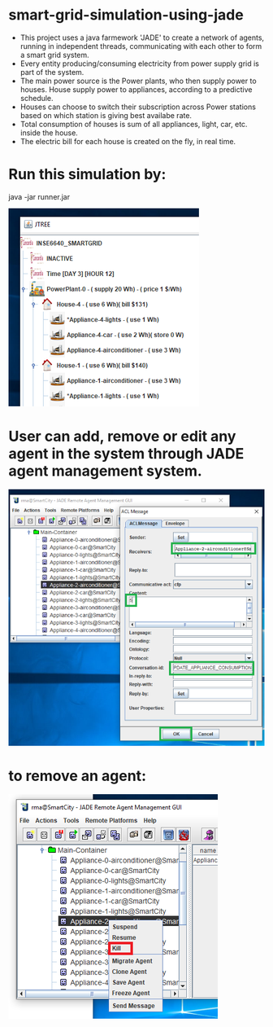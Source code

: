 # smart-grid-simulation-using-jade

- This project uses a java farmework 'JADE' to create a network of agents, running in independent threads, communicating with each other to form a smart grid system.
- Every entity producing/consuming electricity from power supply grid is part of the system.
- The main power source is the Power plants, who then supply power to houses. House supply power to appliances, according to a predictive schedule.
- Houses can choose to switch their subscription across Power stations based on which station is giving best availabe rate.
- Total consumption of houses is sum of all appliances, light, car, etc. inside the house.
- The electric bill for each house is created on the fly, in real time.


# Run this simulation by:
  java -jar runner.jar


![Alt text](res/1.png?raw=true)


# User can add, remove or edit any agent in the system through JADE agent management system.
![Alt text](res/5.PNG?raw=true)

# to remove an agent:
![Alt text](res/4.PNG?raw=true)
